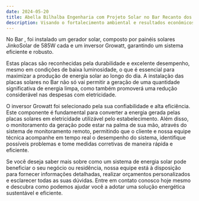 ```yaml
---
date: 2024-05-20
title: Abella Bilhalba Engenharia com Projeto Solar no Bar Recanto dos Amigos
description: Visando o fortalecimento ambiental e resultados econômicos significativos a longo prazo, o Bar Recanto dos Amigos adere a sustentabilidade da Geração Solar.
---
```


No Bar , foi instalado um gerador solar, composto por painéis solares JinkoSolar de 585W cada e um inversor Growatt, garantindo um sistema eficiente e robusto.

Estas placas são reconhecidas pela durabilidade e excelente desempenho, mesmo em condições de baixa luminosidade, o que é essencial para maximizar a produção de energia solar ao longo do dia. A instalação das placas solares no Bar não só vai permitir a geração de uma quantidade significativa de energia limpa, como também promoverá uma redução considerável nas despesas com eletricidade.

O inversor Growatt foi selecionado pela sua confiabilidade e alta eficiência. Este componente é fundamental para converter a energia gerada pelas placas solares em eletricidade utilizável pelo estabelecimento. Além disso, o monitoramento da geração pode estar na palma de sua mão, através do sistema de monitoramento remoto, permitindo que o cliente e nossa equipe técnica acompanhe em tempo real o desempenho do sistema, identifique possíveis problemas e tome medidas corretivas de maneira rápida e eficiente.

Se você deseja saber mais sobre como um sistema de energia solar pode beneficiar o seu negócio ou residência, nossa equipe está à disposição para fornecer informações detalhadas, realizar orçamentos personalizados e esclarecer todas as suas dúvidas. Entre em contato conosco hoje mesmo e descubra como podemos ajudar você a adotar uma solução energética sustentável e eficiente.
